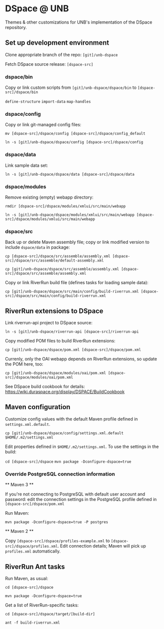 # DSpace @ UNB

Themes & other customizations for UNB's implementation of the DSpace repository.

## Set up development environment

Clone appropriate branch of the repo: `[git]/unb-dspace`

Fetch DSpace source release: `[dspace-src]`

### dspace/bin 

Copy or link custom scripts from `[git]/unb-dspace/dspace/bin` to `[dspace-src]/dspace/bin`

`define-structure`
`import-data`
`map-handles`

### dspace/config

Copy or link git-managed config files:

`mv [dspace-src]/dspace/config [dspace-src]/dspace/config_default`

`ln -s [git]/unb-dspace/dspace/config [dspace-src]/dspace/config`

### dspace/data 

Link sample data set:

`ln -s [git]/unb-dspace/dspace/data [dspace-src]/dspace/data`

### dspace/modules 

Remove existing (empty) webapp directory:

`rmdir [dspace-src]/dspace/modules/xmlui/src/main/webapp`

`ln -s [git]/unb-dspace/dspace/modules/xmlui/src/main/webapp [dspace-src]/dspace/modules/xmlui/src/main/webapp`

### dspace/src 

Back up or delete Maven assembly file; copy or link modified version to include `dspace/data` in package:

`cp [dspace-src]/dspace/src/assemble/assembly.xml [dspace-src]/dspace/src/assemble/default-assembly.xml`
 
`cp [git]/unb-dspace/dspace/src/assemble/assembly.xml [dspace-src]/dspace/src/assemble/assembly.xml`

Copy or link RiverRun build file (defines tasks for loading sample data):

`cp [git]/unb-dspace/dspace/src/main/config/build-riverrun.xml [dspace-src]/dspace/src/main/config/build-riverrun.xml`

## RiverRun extensions to DSpace

Link riverrun-api project to DSpace source:

`ln -s [git]/unb-dspace/riverrun-api [dspace-src]/riverrun-api`

Copy modified POM files to build RiverRun extensions:

`cp [git]/unb-dspace/dspace/pom.xml [dspace-src]/dspace/pom.xml`

Currenly, only the OAI webapp depends on RiverRun extensions, so update the POM here, too:

`cp [git]/unb-dspace/dspace/modules/oai/pom.xml [dspace-src]/dspace/modules/oai/pom.xml`

See DSpace build cookbook for details: https://wiki.duraspace.org/display/DSPACE/BuildCookbook

## Maven configuration

Customize config values with the default Maven profile defined in `settings.xml.default`.  

`cp [git]/unb-dspace/dspace/config/settings.xml.default $HOME/.m2/settings.xml`

Edit properties defined in `$HOME/.m2/settings.xml`.  To use the settings in the build:

`cd [dspace-src]/dspace`
`mvn package -Dconfigure-dspace=true`

### Override PostgreSQL connection information

** Maven 3 **

If you're not connecting to PostgreSQL with default user account and password: edit the connection settings in the PostgreSQL profile defined in `[dspace-src]/dspace/pom.xml`

Run Maven:

`mvn package -Dconfigure-dspace=true -P postgres`

** Maven 2 **

Copy `[dspace-src]/dspace/profiles-example.xml` to `[dspace-src]/dspace/profiles.xml`.  Edit connection details; Maven will pick up `profiles.xml` automatically.

## RiverRun Ant tasks

Run Maven, as usual:

`cd [dspace-src]/dspace`

`mvn package -Dconfigure-dspace=true`

Get a list of RiverRun-specific tasks:

`cd [dspace-src]/dspace/target/[build-dir]`

`ant -f build-riverrun.xml`
